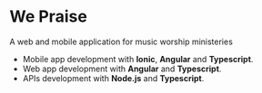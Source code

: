 # We Praise

A web and mobile application for music worship ministeries

- Mobile app development with **Ionic**, **Angular** and **Typescript**.
- Web app development with **Angular** and **Typescript**. 
- APIs development with **Node.js** and **Typescript**.
